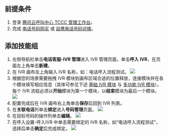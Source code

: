 ## 前提条件
1. 登录 [腾讯云呼叫中心 TCCC 管理工作台](https://console.cloud.tencent.com/ccc)。
2. 完成 [电话号码购买](https://cloud.tencent.com/document/product/679/73526) 或 [自携电话号码对接](https://cloud.tencent.com/document/product/679/73527)。

## 添加技能组
1. 左侧导航栏单击**电话客服-IVR 管理**进入 IVR 管理页面，单击**呼入 IVR**，在页面左上角单击**新建**。
2. 在 IVR 画布左上角输入 IVR 名称，如：电话呼入流程测试。
![](https://qcloudimg.tencent-cloud.cn/raw/443a674077276d36dc0eafc27a55d1cf.png)
3. 根据您的场景需要拖拽 IVR 模块到画布区域合适的位置释放，连接模块并在各个模块填写相应信息（具体可参见下述 [基础 IVR 模块](https://cloud.tencent.com/document/product/679/73551) 与 [多功能 IVR 模块](https://cloud.tencent.com/document/product/679/73552)）。每个 IVR 流程必须以**开始**模块为第一个模块，以**结束**模块为最后一个模块。
![](https://qcloudimg.tencent-cloud.cn/raw/adb5d81423216389a051de3a48dc6e07.png)
4. 配置完成后在 IVR 画布右上角单击**保存**后回到 IVR 列表。
5. 在**关联电话**列单击**绑定**进入**号码管理**页面。
![](https://qcloudimg.tencent-cloud.cn/raw/c7f9873f1ee52dc0ea918220941ffeef.png)
6. 在目标号码的操作列单击**编辑**。
![](https://qcloudimg.tencent-cloud.cn/raw/0fc63bb9248759a3fdbf6598761d98e3.png)
7. 在呼入设置-呼入IVR 中单击需要绑定的 IVR 名称，如“电话呼入流程测试”，选择后单击**确定**后完成绑定。
![](https://qcloudimg.tencent-cloud.cn/raw/1c77cac15f22a1d087a3d1f8d7efb2e0.png)
